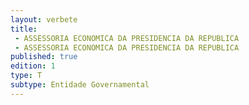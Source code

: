 ```yaml
---
layout: verbete
title:
 - ASSESSORIA ECONOMICA DA PRESIDENCIA DA REPUBLICA
 - ASSESSORIA ECONOMICA DA PRESIDENCIA DA REPUBLICA
published: true
edition: 1  
type: T
subtype: Entidade Governamental
---
```


